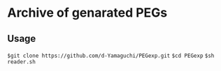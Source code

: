 Archive of genarated PEGs
====
## Usage
`$git clone https://github.com/d-Yamaguchi/PEGexp.git`
`$cd PEGexp`
`$sh reader.sh`